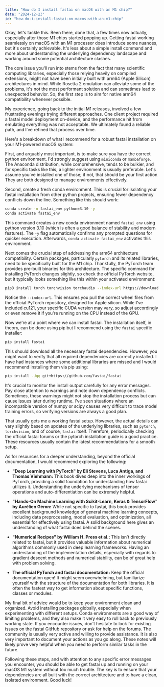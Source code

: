```yaml
---
title: "How do I install fastai on macOS with an M1 chip?"
date: "2024-12-23"
id: "how-do-i-install-fastai-on-macos-with-an-m1-chip"
---
```


Okay, let's tackle this. Been there, done that, a few times now actually, especially after those M1 chips started popping up. Getting fastai working seamlessly on macOS with an M1 processor does introduce some nuances, but it's certainly achievable. It's less about a simple install command and more about understanding the underlying dependency landscape and working around some potential architecture clashes.

The core issue you'll run into stems from the fact that many scientific computing libraries, especially those relying heavily on compiled extensions, might not have been initially built with arm64 (Apple Silicon) architectures in mind. While Rosetta 2 emulation can alleviate some of the problems, it's not the most performant solution and can sometimes lead to unexpected behavior. So, the first step is to aim for native arm64 compatibility whenever possible.

My experience, going back to the initial M1 releases, involved a few frustrating evenings trying different approaches. One client project required a fastai model deployment on-device, and the performance hit from emulating everything was not acceptable. We ultimately found a reliable path, and I've refined that process over time.

Here's a breakdown of what I recommend for a robust fastai installation on your M1-powered macOS system:

First, and arguably most important, is to make sure you have the correct python environment. I'd strongly suggest using `miniconda` or `mambaforge`. The Anaconda distribution, while comprehensive, tends to be bulkier, and for specific tasks like this, a lighter environment is usually preferable. Let's assume you've installed one of those; if not, that should be your first action. They are both designed to manage environments effectively.

Second, create a fresh conda environment. This is crucial for isolating your fastai installation from other python projects, ensuring fewer dependency conflicts down the line. Something like this should work:

```bash
conda create -n fastai_env python=3.10 -y
conda activate fastai_env
```

This command creates a new conda environment named `fastai_env` using python version 3.10 (which is often a good balance of stability and modern features). The `-y` flag automatically confirms any prompted questions for quicker execution. Afterwards, `conda activate fastai_env` activates this environment.

Next comes the crucial step of addressing the arm64 architecture compatibility. Certain packages, particularly `pytorch` and its related libraries, need to be specifically built for the M1 chip. Thankfully, the PyTorch team provides pre-built binaries for this architecture. The specific command for installing PyTorch changes slightly, so check the official PyTorch website, but it typically looks something like this within your activated environment:

```bash
pip3 install torch torchvision torchaudio --index-url https://download.pytorch.org/whl/cu121
```

Notice the `--index-url`. This ensures you pull the correct wheel files from the official PyTorch repository, designed for Apple silicon. While I've included cu121, your specific CUDA version may vary, so adjust accordingly or even remove it if you're running on the CPU instead of the GPU.

Now we're at a point where we can install fastai. The installation itself, in theory, can be done using pip but I recommend using the `fastai` specific installer:

```bash
pip install fastai
```
This should download all the necessary fastai dependencies. However, you might want to verify that all required dependencies are correctly installed. I have had instances where some additional libraries are missed and I would recommend installing them via pip using:

```bash
pip install -Uqq git+https://github.com/fastai/fastai
```

It's crucial to monitor the install output carefully for any error messages. Pay close attention to warnings and note down dependency conflicts. Sometimes, these warnings might not stop the installation process but can cause issues later during runtime. I've seen situations where an incompatible version of numpy or scipy causes very difficult to trace model training errors, so verifying versions are always a good plan.

That usually gets me a working fastai setup. However, the actual details can vary slightly based on updates of the underlying libraries, such as `pytorch`, `torchvision`, and of course, `fastai` itself. Therefore, periodically checking the official fastai forums or the pytorch installation guide is a good practice. These resources usually contain the latest recommendations for a smooth setup.

As for resources for a deeper understanding, beyond the official documentation, I would recommend exploring the following:

*   **"Deep Learning with PyTorch" by Eli Stevens, Luca Antiga, and Thomas Viehmann:** This book dives deep into the inner workings of PyTorch, providing a solid foundation for understanding how fastai utilizes it. Understanding the underlying mechanisms of tensor operations and auto-differentiation can be extremely helpful.

*   **"Hands-On Machine Learning with Scikit-Learn, Keras & TensorFlow" by Aurélien Géron:** While not specific to fastai, this book provides excellent background knowledge of general machine learning concepts, including data preprocessing, model evaluation, and optimization, all essential for effectively using fastai. A solid background here gives an understanding of what fastai does behind the scenes.

*   **"Numerical Recipes" by William H. Press et al.:** This isn’t directly related to fastai, but it provides valuable information about numerical algorithms commonly used in deep learning frameworks. Having an understanding of the implementation details, especially with regards to gradient descent methods and numerical stability, can be of great help with problem solving.

*   **The official PyTorch and fastai documentation:** Keep the official documentation open! It might seem overwhelming, but familiarize yourself with the structure of the documentation for both libraries. It is often the fastest way to get information about specific functions, classes or modules.

My final bit of advice would be to keep your environment clean and organized. Avoid installing packages globally, especially when experimenting with different setups. Conda environments are a good way of limiting problems, and they also make it very easy to roll back to previously working state. If you encounter issues, don't hesitate to look for existing issues on the fastai GitHub repository or ask for help on the forums. The community is usually very active and willing to provide assistance. It is also very important to document your actions as you go along. These notes will likely prove very helpful when you need to perform similar tasks in the future.

Following these steps, and with attention to any specific error messages you encounter, you should be able to get fastai up and running on your macOS M1 system without too much trouble. The key is to ensure that your dependencies are all built with the correct architecture and to have a clean, isolated environment. Good luck!
